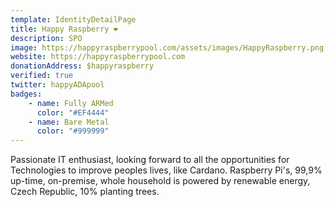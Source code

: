 ```yaml
---
template: IdentityDetailPage
title: Happy Raspberry ❤️
description: SPO
image: https://happyraspberrypool.com/assets/images/HappyRaspberry.png
website: https://happyraspberrypool.com
donationAddress: $happyraspberry
verified: true
twitter: happyADApool
badges:
    - name: Fully ARMed
      color: "#EF4444"
    - name: Bare Metal
      color: "#999999"
---
```


Passionate IT enthusiast, looking forward to all the opportunities for Technologies to improve peoples lives, like Cardano. Raspberry Pi's, 99,9% up-time, on-premise, whole household is powered by renewable energy, Czech Republic, 10% planting trees.
